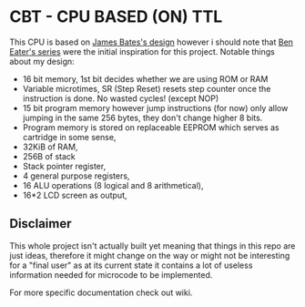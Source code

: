 # CBT - CPU BASED (ON) TTL

This CPU is based on [James Bates's design](https://www.youtube.com/watch?v=gqYFT6iecHw) however i should note that [Ben Eater's series](https://www.youtube.com/playlist?list=PLowKtXNTBypGqImE405J2565dvjafglHU) were the initial inspiration for this project. 
Notable things about my design: 

* 16 bit memory, 1st bit decides whether we are using ROM or RAM
* Variable microtimes, SR (Step Reset) resets step counter once the instruction is done. No wasted cycles! (except NOP)
* 15 bit program memory however jump instructions (for now) only allow jumping in the same 256 bytes, they don't change higher 8 bits.
* Program memory is stored on replaceable EEPROM which serves as cartridge in some sense,
* 32KiB of RAM,
* 256B of stack
* Stack pointer register,
* 4 general purpose registers,
* 16 ALU operations (8 logical and 8 arithmetical),
* 16*2 LCD screen as output,

## Disclaimer 

This whole project isn't actually built yet meaning that things in this repo are just ideas, therefore it might change on the way or might not be interesting for a "final user" as at its current state it contains a lot of useless information needed for microcode to be implemented.


For more specific documentation check out wiki.